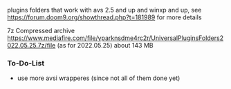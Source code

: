 plugins folders that work with avs 2.5 and up and winxp and up, see https://forum.doom9.org/showthread.php?t=181989 for more details

7z Compressed archive https://www.mediafire.com/file/yparknsdme4rc2r/UniversalPluginsFolders2022.05.25.7z/file (as for 2022.05.25) about 143 MB

### To-Do-List
* use more avsi wrapperes (since not all of them done yet)
